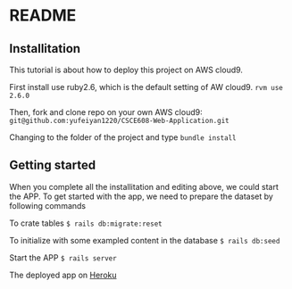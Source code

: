 # README
## Installitation
This tutorial is about how to deploy this project on AWS cloud9.

First install use ruby2.6, which is the default setting of AW cloud9.
`rvm use 2.6.0`

Then, fork and clone repo on your own AWS cloud9:
`git@github.com:yufeiyan1220/CSCE608-Web-Application.git`

Changing to the folder of the project and type 
`bundle install`

## Getting started
When you complete all the installitation and editing above, we could start the APP.
To get started with the app, we need to prepare the dataset by following commands

To crate tables
``` $ rails db:migrate:reset ```

To initialize with some exampled content in the database
`$ rails db:seed`

Start the APP
``` $ rails server ```

The deployed app on 
[Heroku](https://whispering-bastion-94077.herokuapp.com/)
